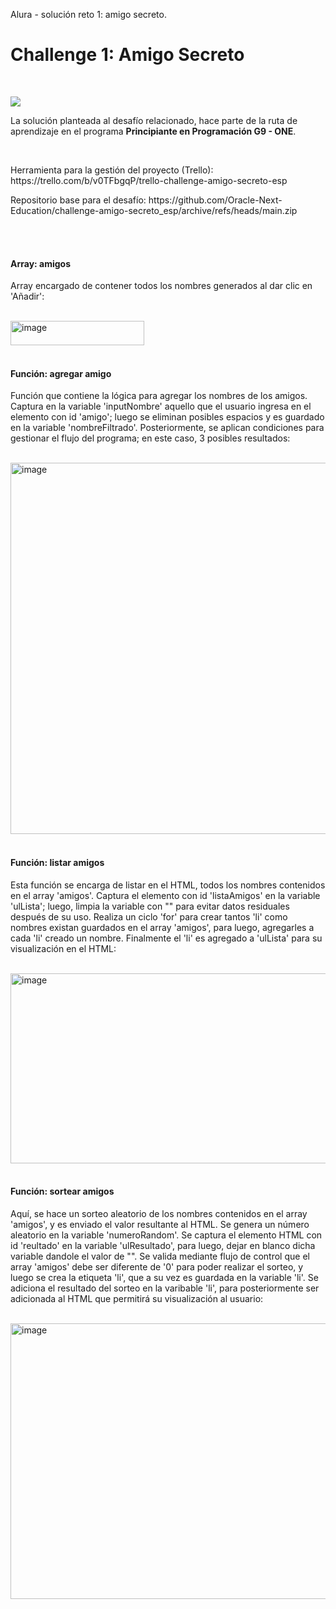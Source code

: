 Alura - solución reto 1: amigo secreto.
<h1>Challenge 1: Amigo Secreto</h1>
<br>
<p align="left">
  <img src="https://img.shields.io/badge/FINALIZADO-green">
</p>
<p>La solución planteada al desafío relacionado, hace parte de la ruta de aprendizaje en el programa <strong>Principiante en Programación G9 - ONE</strong>. </p>
<br>
<p>Herramienta para la gestión del proyecto (Trello): https://trello.com/b/v0TFbgqP/trello-challenge-amigo-secreto-esp</p>
<p>Repositorio base para el desafío: https://github.com/Oracle-Next-Education/challenge-amigo-secreto_esp/archive/refs/heads/main.zip</p>

<br>
<br>
<h4>Array: amigos</h4>
<p>Array encargado de contener todos los nombres generados al dar clic en 'Añadir':</p>
<br>
<img width="214" height="39" alt="image" src="https://github.com/user-attachments/assets/c597216a-46b2-4aab-aff0-615842c7e97c" />

<br>
<br>
<h4>Función: agregar amigo</h4>
<p>Función que contiene la lógica para agregar los nombres de los amigos. Captura en la variable 'inputNombre' aquello que el usuario ingresa en el elemento con id 'amigo'; luego se eliminan posibles espacios y es guardado en la variable 'nombreFiltrado'. Posteriormente, se aplican condiciones para gestionar el flujo del programa; en este caso, 3 posibles resultados:</p>
<br>
<img width="763" height="594" alt="image" src="https://github.com/user-attachments/assets/89e706e5-0e55-4c39-820d-83947da87b95" />

<br>
<br>
<h4>Función: listar amigos</h4>
<p>Esta función se encarga de listar en el HTML, todos los nombres contenidos en el array 'amigos'. Captura el elemento con id 'listaAmigos' en la variable 'ulLista'; luego, limpia la variable con "" para evitar datos residuales después de su uso. Realiza un ciclo 'for' para crear tantos 'li' como nombres existan guardados en el array 'amigos', para luego, agregarles a cada 'li' creado un  nombre. Finalmente el 'li' es agregado a 'ulLista' para su visualización en el HTML: </p>
<br>
<img width="701" height="304" alt="image" src="https://github.com/user-attachments/assets/796fc706-6f4a-4b89-ad54-83dc9ff4e4c8" />

<br>
<br>
<h4>Función: sortear amigos</h4>
<p>Aquí, se hace un sorteo aleatorio de los nombres contenidos en el array 'amigos', y es enviado el valor resultante al HTML. Se genera un número aleatorio en la variable 'numeroRandom'. Se captura el elemento HTML con id 'reultado' en la variable 'ulResultado', para luego, dejar en blanco dicha variable dandole el valor de "". Se valida mediante flujo de control que el array 'amigos' debe ser diferente de '0' para poder realizar el sorteo, y luego se crea la etiqueta 'li', que a su vez es guardada en la variable 'li'. Se adiciona el resultado del sorteo en la varibable 'li', para posteriormente ser adicionada al HTML que permitirá su visualización al usuario:</p>
<br>
<img width="809" height="441" alt="image" src="https://github.com/user-attachments/assets/d852b09b-1212-4187-b142-6e5db8be96d7" />

